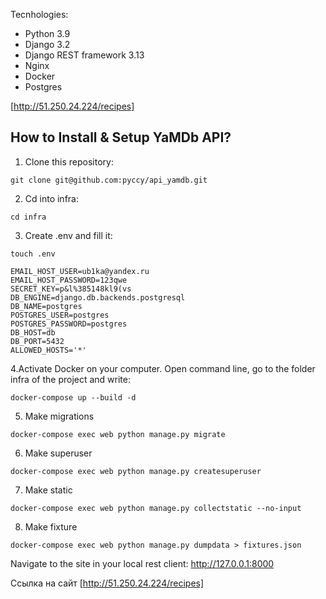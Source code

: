 Tecnhologies:

- Python 3.9
- Django 3.2
- Django REST framework 3.13
- Nginx
- Docker
- Postgres
 
[http://51.250.24.224/recipes]

## How to Install & Setup YaMDb API?
1. Clone this repository:
```
git clone git@github.com:pyccy/api_yamdb.git
```
2. Cd into infra:
```
cd infra
```
3. Create .env and fill it: 
```
touch .env
```
```
EMAIL_HOST_USER=ub1ka@yandex.ru
EMAIL_HOST_PASSWORD=123qwe
SECRET_KEY=p&l%385148kl9(vs
DB_ENGINE=django.db.backends.postgresql
DB_NAME=postgres
POSTGRES_USER=postgres
POSTGRES_PASSWORD=postgres
DB_HOST=db
DB_PORT=5432
ALLOWED_HOSTS='*'
```
4.Activate Docker on your computer. Open command line, go to the folder infra of the project and write:
```
docker-compose up --build -d
```
5. Make migrations
```
docker-compose exec web python manage.py migrate
```
6. Make superuser
```
docker-compose exec web python manage.py createsuperuser
```
7. Make static
```
docker-compose exec web python manage.py collectstatic --no-input
```
8. Make fixture
```
docker-compose exec web python manage.py dumpdata > fixtures.json
```
Navigate to the site in your local rest client: http://127.0.0.1:8000

Ссылка на сайт [http://51.250.24.224/recipes]